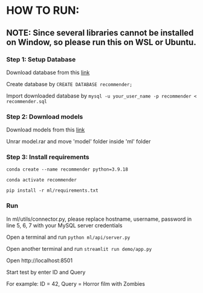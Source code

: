 # HOW TO RUN:
## NOTE: Since several libraries cannot be installed on Window, so please run this on WSL or Ubuntu.

### Step 1: Setup Database
<p>Download database from this <a href="https://drive.google.com/file/d/1r36hKswbGBLTJzjZU0oGreaKkUsi4_gC/view?usp=sharing">link</a></p>
<p>Create database by <code>CREATE DATABASE recommender;</code></p>
<p>Import downloaded database by <code>mysql -u your_user_name -p recommender < recommender.sql</code></p>

### Step 2: Download models
<p>Download models from this <a href="https://drive.google.com/file/d/18pvYdNX90pttxofKLK3yfb_xqb8ThY7p/view?usp=sharing">link</a></p>
<p>Unrar model.rar and move 'model' folder inside 'ml' folder</p>

### Step 3: Install requirements
<p><code>conda create --name recommender python=3.9.18</code></p>
<p><code>conda activate recommender</code></p>
<p><code>pip install -r ml/requirements.txt</code></p>

### Run
<p>In ml/utils/connector.py, please replace hostname, username, password in line 5, 6, 7 with your MySQL server credentials</p>
<p>Open a terminal and run <code>python ml/api/server.py</code></p>
<p>Open another terminal and run <code>streamlit run demo/app.py</code></p>
<p>Open http://localhost:8501</p>
<p>Start test by enter ID and Query</p>
<p>For example: ID = 42, Query = Horror film with Zombies </p>
